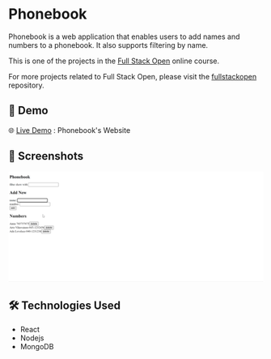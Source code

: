 # Phonebook 

Phonebook is a web application that enables users to add names and numbers to a phonebook. It also supports filtering by name.

This is one of the projects in the [Full Stack Open](https://fullstackopen.com/en/) online course.

For more projects related to Full Stack Open, please visit the [fullstackopen](https://github.com/wengcychan/fullstackopen.git) repository.

## 🎥 Demo

🌐 [Live Demo](https://fullstackopen-part3-we5l.onrender.com) : Phonebook's Website

## 📸 Screenshots

![Screenshot Phonebook](./images/phonebook.gif)

## 🛠️ Technologies Used

- React
- Nodejs
- MongoDB

